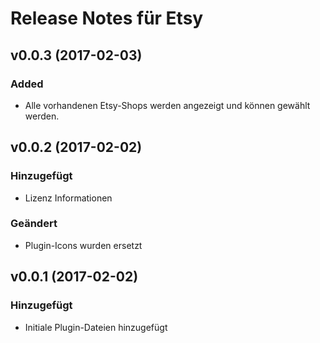 # Release Notes für Etsy

## v0.0.3 (2017-02-03)
  
### Added
- Alle vorhandenen Etsy-Shops werden angezeigt und können gewählt werden.

## v0.0.2 (2017-02-02)
  
### Hinzugefügt
- Lizenz Informationen
  
### Geändert
- Plugin-Icons wurden ersetzt
 
## v0.0.1 (2017-02-02)
 
### Hinzugefügt
- Initiale Plugin-Dateien hinzugefügt